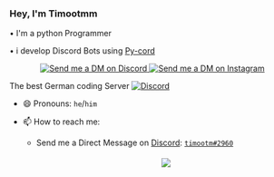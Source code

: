 ### Hey, I'm Timootmm

• I'm a python Programmer

• i develop Discord Bots using [Py-cord](https://github.com/Pycord-Development)

<p align="center">
  <a href="https://discord.com/users/1078242409495932969" target="_blank">
    <img src="https://img.shields.io/badge/-Discord-5865F2?style=for-the-badge&logo=discord&logoColor=white" alt="Send me a DM on Discord">
  </a>
  <a href="https://www.instagram.com/timootm1/" target="_blank">
    <img src="https://img.shields.io/badge/-Instagram-EC3B83?style=for-the-badge&logo=instagram&logoColor=white" alt="Send me a DM on Instagram">
  </a>

The best German coding Server
[![Discord](https://img.shields.io/discord/1010915072694046794?style=for-the-badge&logo=discord&logoColor=White&labelColor=Blue&color=Blue)](HTTPS://discord.gg/codingkeks)

- 😄 Pronouns: `he`/`him`

- 📫 How to reach me: 
  
  - Send me a Direct Message on [Discord](https://discord.com): [`timootm#2960`](https://discord.com/users/1078242409495932969)

    <center>
        <img src="https://discord.c99.nl/widget/theme-1/1078242409495932969.png" style='padding: 5px'>
    </center>

